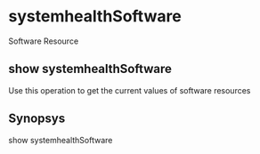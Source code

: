 # systemhealthSoftware

Software Resource

## show systemhealthSoftware

Use this operation to get the current values of software resources

## Synopsys 

show systemhealthSoftware
